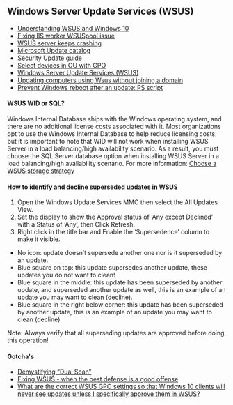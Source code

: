 ## Windows Server Update Services (WSUS)
* [Understanding WSUS and Windows 10](https://www.reddit.com/r/sysadmin/comments/9scwmc/understanding_wsus_and_windows_10/)
* [Fixing IIS worker WSUSpool issue](http://www.systemsitpro.com/2017/03/fixing-up-iis-worker-wsuspool-issue.html)
* [WSUS server keeps crashing](https://www.reddit.com/r/sysadmin/comments/9j35xp/wsus_server_keeps_crashing/)
* [Microsoft Update catalog](https://www.catalog.update.microsoft.com/Home.aspx)
* [Security Update guide](https://portal.msrc.microsoft.com/en-us/security-guidance)
* [Select devices in OU with GPO](https://www.reddit.com/r/sysadmin/comments/8uhjr2/wsus_select_devices_in_ou_with_gpo/)
* [Windows Server Update Services (WSUS)](https://docs.microsoft.com/en-us/windows-server/administration/windows-server-update-services/get-started/windows-server-update-services-wsus)
* [Updating computers using Wsus without joining a domain](https://community.spiceworks.com/topic/128245-updating-computers-using-wsus-without-joining-a-domain)
* [Prevent Windows reboot after an update: PS script](https://www.reddit.com/r/sysadmin/comments/aavocr/after_6_months_of_testing_this_in_my_company_i/)

#### WSUS WID or SQL?
Windows Internal Database ships with the Windows operating system, and there are no additional license costs associated with it. Most organizations opt to use the Windows Internal Database to help reduce licensing costs, but it is important to note that WID will not work when installing WSUS Server in a load balancing/high availability scenario. As a result, you must choose the SQL Server database option when installing WSUS Server in a load balancing/high availability scenario. For more information: [Choose a WSUS storage strategy](https://docs.microsoft.com/en-us/windows-server/administration/windows-server-update-services/plan/plan-your-wsus-deployment#wsus-database)

#### How to identify and decline superseded updates in WSUS
1. Open the Windows Update Services MMC then select the All Updates View.
1. Set the display to show the Approval status of ‘Any except Declined’ with a Status of ‘Any’, then  Click Refresh.
1. Right click in the title bar and Enable the ‘Supersedence’ column to make it visible.
- No icon: update doesn’t supersede another one nor is it superseded by an update.
- Blue square on top: this update supersedes another update, these updates you do not want to clean!
- Blue square in the middle: this update has been superseded by another update, and superseded another update as well, this is an example of an update you may want to clean (decline).
- Blue square in the right below corner: this update has been superseded by another update, this is an example of an update you may want to clean (decline)
 
 Note: Always verify that all superseding updates are approved before doing this operation!
 
#### Gotcha's
* [Demystifying “Dual Scan”](https://blogs.technet.microsoft.com/wsus/2017/05/05/demystifying-dual-scan/)
* [Fixing WSUS - when the best defense is a good offense](https://deploymentresearch.com/Research/Post/665/Fixing-WSUS-When-the-Best-Defense-is-a-Good-Offense)
* [What are the correct WSUS GPO settings so that Windows 10 clients will never see updates unless I specifically approve them in WSUS?](https://www.reddit.com/r/sysadmin/comments/8vst6u/what_are_the_correct_wsus_gpo_settings_so_that/)
